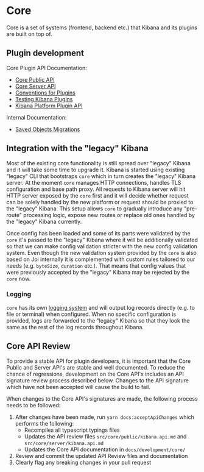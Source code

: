 # Core

Core is a set of systems (frontend, backend etc.) that Kibana and its plugins are built on top of.

## Plugin development
Core Plugin API Documentation:
 - [Core Public API](/docs/development/core/public/kibana-plugin-core-public.md)
 - [Core Server API](/docs/development/core/server/kibana-plugin-core-server.md)
 - [Conventions for Plugins](./CONVENTIONS.md)
 - [Testing Kibana Plugins](./TESTING.md)
 - [Kibana Platform Plugin API](./docs/developer/architecture/kibana-platform-plugin-api.asciidoc)
 
Internal Documentation:
 - [Saved Objects Migrations](./server/saved_objects/migrations/README.md)

## Integration with the "legacy" Kibana

Most of the existing core functionality is still spread over "legacy" Kibana and it will take some time to upgrade it.
Kibana is started using existing "legacy" CLI that bootstraps `core` which in turn creates the "legacy" Kibana server.
At the moment `core` manages HTTP connections, handles TLS configuration and base path proxy. All requests to Kibana server
will hit HTTP server exposed by the `core` first and it will decide whether request can be solely handled by the new 
platform or request should be proxied to the "legacy" Kibana. This setup allows `core` to gradually introduce any "pre-route"
processing logic, expose new routes or replace old ones handled by the "legacy" Kibana currently.

Once config has been loaded and some of its parts were validated by the `core` it's passed to the "legacy" Kibana where 
it will be additionally validated so that we can make config validation stricter with the new config validation system.
Even though the new validation system provided by the `core` is also based on Joi internally it is complemented with custom 
rules tailored to our needs (e.g. `byteSize`, `duration` etc.). That means that config values that were previously accepted
by the "legacy" Kibana may be rejected by the `core` now.

### Logging
`core` has its own [logging system](./server/logging/README.md) and will output log records directly (e.g. to file or terminal) when configured. When no 
specific configuration is provided, logs are forwarded to the "legacy" Kibana so that they look the same as the rest of the
log records throughout Kibana.

## Core API Review
To provide a stable API for plugin developers, it is important that the Core Public and Server API's are stable and
well documented. To reduce the chance of regressions, development on the Core API's includes an API signature review
process described below. Changes to the API signature which have not been accepted will cause the build to fail.

When changes to the Core API's signatures are made, the following process needs to be followed:
1. After changes have been made, run `yarn docs:acceptApiChanges` which performs the following:
   - Recompiles all typescript typings files
   - Updates the API review files `src/core/public/kibana.api.md` and `src/core/server/kibana.api.md`
   - Updates the Core API documentation in `docs/development/core/`
2. Review and commit the updated API Review files and documentation
3. Clearly flag any breaking changes in your pull request

